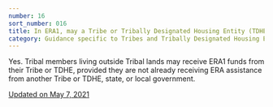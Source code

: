 ```yaml
---
number: 16
sort_number: 016
title: In ERA1, may a Tribe or Tribally Designated Housing Entity (TDHE) provide assistance to Tribal members living outside Tribal lands?
category: Guidance specific to Tribes and Tribally Designated Housing Entities (TDHE)
---
```


Yes. Tribal members living outside Tribal lands may receive ERA1 funds from their Tribe or TDHE, provided they are not already receiving ERA assistance from another Tribe or TDHE, state, or local government.

<a href="{{ site.baseurl }}/implementation-guidance/changes/" class="era-guidance__datestamp">Updated on May 7, 2021</a>